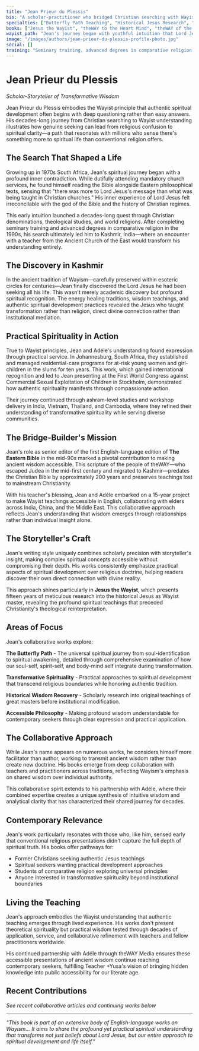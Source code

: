 ```yaml
---
title: "Jean Prieur du Plessis"
bio: "A scholar-practitioner who bridged Christian searching with Wayist wisdom, discovering in Kashmir the authentic Lord Jesus he had sought since youth. His collaborative works focus on making transformative spirituality accessible through scholarly precision combined with storyteller's insight."
specialties: ["Butterfly Path Teaching", "Historical Jesus Research", "Transformative Spirituality", "Cross-Cultural Bridge-Building"]
books: ["Jesus the Wayist", "theWAY to the Heart Mind", "theWAY of the Butterfly Path", "theWAY of Wholesomeness", "theWAY of Divine Energies", "theWAY of Udbhu-Kanti", "theWAY to 'Get a Life'", "theWAY to Be Kind to Your Caterpillar", "High Mountain Story Uncle: the Biography"]
wayist_path: "Jean's journey began with youthful intuition that Lord Jesus's authentic message transcended conventional Christianity. This led through decades of Christian denominations, seminary training, and comparative religion studies, ultimately finding fulfillment in Kashmir through encounter with Ancient Church of the East teachers. His path deepened through collaborative work with Adéle in shelter projects, ashram studies, and the 15-year project to make Wayist teachings accessible in English."
image: "/images/authors/jean-prieur-du-plessis-profile-photo.jpg"  
social: []
training: "Seminary training, advanced degrees in comparative religion, ordained ministry, ashram-level studies in India, Vietnam, Thailand and Cambodia, senior editor of first English Eastern Bible edition"
---
```


# Jean Prieur du Plessis
*Scholar-Storyteller of Transformative Wisdom*

Jean Prieur du Plessis embodies the Wayist principle that authentic spiritual development often begins with deep questioning rather than easy answers. His decades-long journey from Christian searching to Wayist understanding illustrates how genuine seeking can lead from religious confusion to spiritual clarity—a path that resonates with millions who sense there's something more to spiritual life than conventional religion offers.

## The Search That Shaped a Life

Growing up in 1970s South Africa, Jean's spiritual journey began with a profound inner contradiction. While dutifully attending mandatory church services, he found himself reading the Bible alongside Eastern philosophical texts, sensing that "there was more to Lord Jesus's message than what was being taught in Christian churches." His inner experience of Lord Jesus felt irreconcilable with the god of the Bible and the history of Christian regimes.

This early intuition launched a decades-long quest through Christian denominations, theological studies, and world religions. After completing seminary training and advanced degrees in comparative religion in the 1990s, his search ultimately led him to Kashmir, India—where an encounter with a teacher from the Ancient Church of the East would transform his understanding entirely.

## The Discovery in Kashmir

In the ancient tradition of Wayism—carefully preserved within esoteric circles for centuries—Jean finally discovered the Lord Jesus he had been seeking all his life. This wasn't merely academic discovery but profound spiritual recognition. The energy healing traditions, wisdom teachings, and authentic spiritual development practices revealed the Jesus who taught transformation rather than religion, direct divine connection rather than institutional mediation.

## Practical Spirituality in Action

True to Wayist principles, Jean and Adéle's understanding found expression through practical service. In Johannesburg, South Africa, they established and managed residential-care programs for at-risk young women and girl-children in the slums for ten years. This work, which gained international recognition and led to Jean presenting at the First World Congress against Commercial Sexual Exploitation of Children in Stockholm, demonstrated how authentic spirituality manifests through compassionate action.

Their journey continued through ashram-level studies and workshop delivery in India, Vietnam, Thailand, and Cambodia, where they refined their understanding of transformative spirituality while serving diverse communities.

## The Bridge-Builder's Mission

Jean's role as senior editor of the first English-language edition of **The Eastern Bible** in the mid-90s marked a pivotal contribution to making ancient wisdom accessible. This scripture of the people of theWAY—who escaped Judea in the mid-first century and migrated to Kashmir—predates the Christian Bible by approximately 200 years and preserves teachings lost to mainstream Christianity.

With his teacher's blessing, Jean and Adéle embarked on a 15-year project to make Wayist teachings accessible in English, collaborating with elders across India, China, and the Middle East. This collaborative approach reflects Jean's understanding that wisdom emerges through relationships rather than individual insight alone.

## The Storyteller's Craft

Jean's writing style uniquely combines scholarly precision with storyteller's insight, making complex spiritual concepts accessible without compromising their depth. His works consistently emphasize practical aspects of spiritual development over religious doctrine, helping readers discover their own direct connection with divine reality.

This approach shines particularly in **Jesus the Wayist**, which presents fifteen years of meticulous research into the historical Jesus as Wayist master, revealing the profound spiritual teachings that preceded Christianity's theological reinterpretation.

## Areas of Focus

Jean's collaborative works explore:

**The Butterfly Path** - The universal spiritual journey from soul-identification to spiritual awakening, detailed through comprehensive examination of how our soul-self, spirit-self, and body-mind self integrate during transformation.

**Transformative Spirituality** - Practical approaches to spiritual development that transcend religious boundaries while honoring authentic tradition.

**Historical Wisdom Recovery** - Scholarly research into original teachings of great masters before institutional modification.

**Accessible Philosophy** - Making profound wisdom understandable for contemporary seekers through clear expression and practical application.

## The Collaborative Approach

While Jean's name appears on numerous works, he considers himself more facilitator than author, working to transmit ancient wisdom rather than create new doctrine. His books emerge from deep collaboration with teachers and practitioners across traditions, reflecting Wayism's emphasis on shared wisdom over individual authority.

This collaborative spirit extends to his partnership with Adéle, where their combined expertise creates a unique synthesis of intuitive wisdom and analytical clarity that has characterized their shared journey for decades.

## Contemporary Relevance

Jean's work particularly resonates with those who, like him, sensed early that conventional religious presentations didn't capture the full depth of spiritual truth. His books offer pathways for:
- Former Christians seeking authentic Jesus teachings
- Spiritual seekers wanting practical development approaches  
- Students of comparative religion exploring universal principles
- Anyone interested in transformative spirituality beyond institutional boundaries

## Living the Teaching

Jean's approach embodies the Wayist understanding that authentic teaching emerges through lived experience. His works don't present theoretical spirituality but practical wisdom tested through decades of application, service, and collaborative refinement with teachers and fellow practitioners worldwide.

His continued partnership with Adéle through theWAY Media ensures these accessible presentations of ancient wisdom continue reaching contemporary seekers, fulfilling Teacher +Yusa's vision of bringing hidden knowledge into public accessibility for our literate age.

## Recent Contributions

*See recent collaborative articles and continuing works below*

---

*"This book is part of an extensive body of English-language works on Wayism... It aims to share the profound yet practical spiritual understanding that transforms not just beliefs about Lord Jesus, but our entire approach to spiritual development and life itself."*
